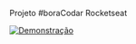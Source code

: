 Projeto #boraCodar Rocketseat

[![Demonstração](https://i.imgur.com/vKb2F1B.png)](https://github.com/andremoser/card-produto/blob/master/bora_codar_card_produto.mp4)
